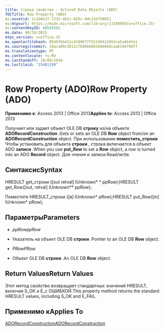 ```yaml
---
title: Строка свойство - ActiveX Data Objects (ADO)
TOCTitle: Row Property (ADO)
ms:assetid: 1c2b0e27-7232-4b1c-826c-9dc15d758851
ms:mtpsurl: https://msdn.microsoft.com/library/JJ248959(v=office.15)
ms:contentKeyID: 48543562
ms.date: 09/18/2015
mtps_version: v=office.15
ms.openlocfilehash: 05d97bb411c4199677f512d9412653ca5a4b4fe1
ms.sourcegitcommit: 19aca09c5812cfb98b68b5d4604dcaa814479df7
ms.translationtype: MT
ms.contentlocale: ru-RU
ms.lasthandoff: 10/09/2018
ms.locfileid: "25481199"
---
```

# <a name="row-property-ado"></a><span data-ttu-id="e33a0-102">Row Property (ADO)</span><span class="sxs-lookup"><span data-stu-id="e33a0-102">Row Property (ADO)</span></span>


<span data-ttu-id="e33a0-103">**Применимо к**: Access 2013 | Office 2013</span><span class="sxs-lookup"><span data-stu-id="e33a0-103">**Applies to**: Access 2013 | Office 2013</span></span>



<span data-ttu-id="e33a0-104">Получает или задает объект OLE DB **строку** из/на объекте **ADORecordConstruction** .</span><span class="sxs-lookup"><span data-stu-id="e33a0-104">Gets or sets an OLE DB **Row** object from/on an **ADORecordConstruction** object.</span></span> <span data-ttu-id="e33a0-105">При использовании **поместить\_строки** Чтобы установить для объекта **строки** , строка включается в объект ADO **записи** .</span><span class="sxs-lookup"><span data-stu-id="e33a0-105">When you use **put\_Row** to set a **Row** object, a row is turned into an ADO **Record** object.</span></span> <span data-ttu-id="e33a0-106">Для чтения и записи.</span><span class="sxs-lookup"><span data-stu-id="e33a0-106">Read/write.</span></span>

## <a name="syntax"></a><span data-ttu-id="e33a0-107">Синтаксис</span><span class="sxs-lookup"><span data-stu-id="e33a0-107">Syntax</span></span>

<span data-ttu-id="e33a0-108">HRESULT get\_строки (\[out retval\] IUnknown\* \* ppRow);</span><span class="sxs-lookup"><span data-stu-id="e33a0-108">HRESULT get\_Row(\[out, retval\] IUnknown\*\* ppRow);</span></span>

<span data-ttu-id="e33a0-109">Поместите HRESULT\_строки (\[в\] IUnknown\* pRow);</span><span class="sxs-lookup"><span data-stu-id="e33a0-109">HRESULT put\_Row(\[in\] IUnknown\* pRow);</span></span>

## <a name="parameters"></a><span data-ttu-id="e33a0-110">Параметры</span><span class="sxs-lookup"><span data-stu-id="e33a0-110">Parameters</span></span>

  - <span data-ttu-id="e33a0-111">*ppRow*</span><span class="sxs-lookup"><span data-stu-id="e33a0-111">*ppRow*</span></span>

  - <span data-ttu-id="e33a0-112">Указатель на объект OLE DB **строки** .</span><span class="sxs-lookup"><span data-stu-id="e33a0-112">Pointer to an OLE DB **Row** object.</span></span>

  - <span data-ttu-id="e33a0-113">*PRow*</span><span class="sxs-lookup"><span data-stu-id="e33a0-113">*PRow*</span></span>

  - <span data-ttu-id="e33a0-114">Объект OLE DB **строки** .</span><span class="sxs-lookup"><span data-stu-id="e33a0-114">An OLE DB **Row** object.</span></span>

## <a name="return-values"></a><span data-ttu-id="e33a0-115">Return Values</span><span class="sxs-lookup"><span data-stu-id="e33a0-115">Return Values</span></span>

<span data-ttu-id="e33a0-116">Этот метод свойство возвращает стандартных значений HRESULT, включая S\_ОК и E\_с ОШИБКОЙ.</span><span class="sxs-lookup"><span data-stu-id="e33a0-116">This property method returns the standard HRESULT values, including S\_OK and E\_FAIL.</span></span>

## <a name="applies-to"></a><span data-ttu-id="e33a0-117">Применимо к</span><span class="sxs-lookup"><span data-stu-id="e33a0-117">Applies To</span></span>

[<span data-ttu-id="e33a0-118">ADORecordConstruction</span><span class="sxs-lookup"><span data-stu-id="e33a0-118">ADORecordConstruction</span></span>](adorecordconstruction-interface-ado.md)

